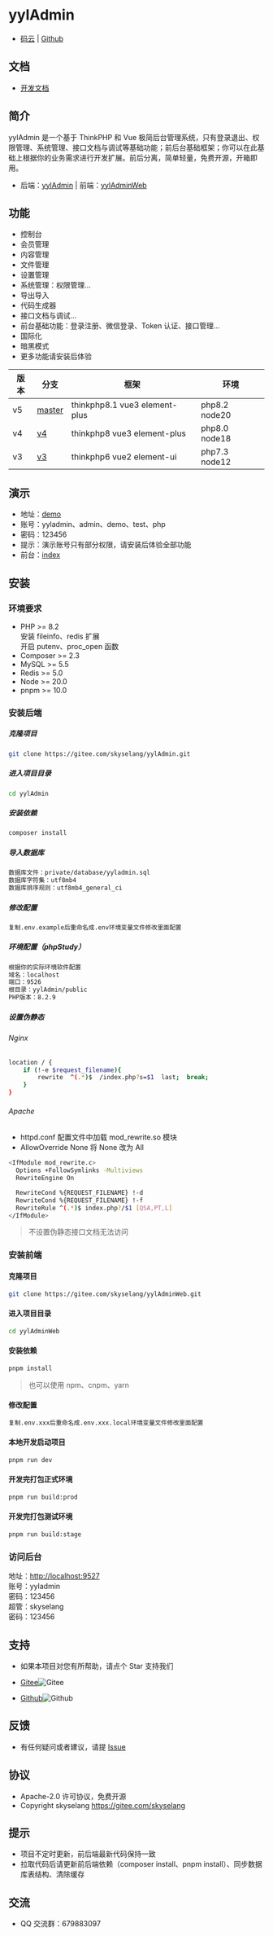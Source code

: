 # yylAdmin

- [码云](https://gitee.com/skyselang/yylAdmin) | [Github](https://github.com/skyselang/yylAdmin)

## 文档

- [开发文档](https://www.yyladmin.top/)

## 简介

yylAdmin 是一个基于 ThinkPHP 和 Vue 极简后台管理系统，只有登录退出、权限管理、系统管理、接口文档与调试等基础功能；前后台基础框架；你可以在此基础上根据你的业务需求进行开发扩展。前后分离，简单轻量，免费开源，开箱即用。

- 后端：[yylAdmin](https://gitee.com/skyselang/yylAdmin) | 前端：[yylAdminWeb](https://gitee.com/skyselang/yylAdminWeb)

## 功能

- 控制台
- 会员管理
- 内容管理
- 文件管理
- 设置管理
- 系统管理：权限管理...
- 导出导入
- 代码生成器
- 接口文档与调试...
- 前台基础功能：登录注册、微信登录、Token 认证、接口管理...
- 国际化
- 暗黑模式
- 更多功能请安装后体验

| 版本 | 分支                                                | 框架                          | 环境          |
| ---- | --------------------------------------------------- | ----------------------------- | ------------- |
| v5   | [master](https://gitee.com/skyselang/yylAdmin)      | thinkphp8.1 vue3 element-plus | php8.2 node20 |
| v4   | [v4](https://gitee.com/skyselang/yylAdmin/tree/v4/) | thinkphp8 vue3 element-plus   | php8.0 node18 |
| v3   | [v3](https://gitee.com/skyselang/yylAdmin/tree/v3/) | thinkphp6 vue2 element-ui     | php7.3 node12 |

## 演示

- 地址：[demo](https://admin.yyladmin.top)
- 账号：yyladmin、admin、demo、test、php
- 密码：123456
- 提示：演示账号只有部分权限，请安装后体验全部功能
- 前台：[index](https://www.yyladmin.top)

## 安装

### 环境要求

- PHP >= 8.2  
  安装 fileinfo、redis 扩展  
  开启 putenv、proc_open 函数
- Composer >= 2.3
- MySQL >= 5.5
- Redis >= 5.0
- Node >= 20.0
- pnpm >= 10.0

### 安装后端

##### 克隆项目

```bash
git clone https://gitee.com/skyselang/yylAdmin.git
```

##### 进入项目目录

```bash
cd yylAdmin
```

##### 安装依赖

```bash
composer install
```

##### 导入数据库

```bash
数据库文件：private/database/yyladmin.sql
数据库字符集：utf8mb4
数据库排序规则：utf8mb4_general_ci
```

##### 修改配置

```bash
复制.env.example后重命名成.env环境变量文件修改里面配置
```

##### 环境配置（phpStudy）

```bash
根据你的实际环境软件配置
域名：localhost
端口：9526
根目录：yylAdmin/public
PHP版本：8.2.9
```

##### 设置伪静态

###### Nginx

```bash
location / {
    if (!-e $request_filename){
        rewrite  ^(.*)$  /index.php?s=$1  last;  break;
    }
}
```

###### Apache

- httpd.conf 配置文件中加载 mod_rewrite.so 模块
- AllowOverride None 将 None 改为 All

```bash
<IfModule mod_rewrite.c>
  Options +FollowSymlinks -Multiviews
  RewriteEngine On

  RewriteCond %{REQUEST_FILENAME} !-d
  RewriteCond %{REQUEST_FILENAME} !-f
  RewriteRule ^(.*)$ index.php?/$1 [QSA,PT,L]
</IfModule>
```

> 不设置伪静态接口文档无法访问

### 安装前端

#### 克隆项目

```bash
git clone https://gitee.com/skyselang/yylAdminWeb.git
```

#### 进入项目目录

```bash
cd yylAdminWeb
```

#### 安装依赖

```bash
pnpm install
```

> 也可以使用 npm、cnpm、yarn

#### 修改配置

```bash
复制.env.xxx后重命名成.env.xxx.local环境变量文件修改里面配置
```

#### 本地开发启动项目

```bash
pnpm run dev
```

#### 开发完打包正式环境

```bash
pnpm run build:prod
```

#### 开发完打包测试环境

```bash
pnpm run build:stage
```

### 访问后台

地址：[http://localhost:9527](http://localhost:9527)  
账号：yyladmin  
密码：123456  
超管：skyselang  
密码：123456

## 支持

- 如果本项目对您有所帮助，请点个 Star 支持我们

- [Gitee](https://gitee.com/skyselang/yylAdmin)![Gitee](https://gitee.com/skyselang/yylAdmin/badge/star.svg)
- [Github](https://github.com/skyselang/yylAdmin)![Github](https://img.shields.io/github/stars/skyselang/yylAdmin)

## 反馈

- 有任何疑问或者建议，请提 [Issue](https://gitee.com/skyselang/yylAdmin/issues)

## 协议

- Apache-2.0 许可协议，免费开源
- Copyright skyselang https://gitee.com/skyselang

## 提示

- 项目不定时更新，前后端最新代码保持一致
- 拉取代码后请更新前后端依赖（composer install、pnpm install）、同步数据库表结构、清除缓存

## 交流

- QQ 交流群：679883097
